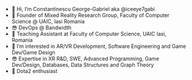 - 👋 Hi, I’m Constantinescu George-Gabriel aka @iceeye7gabi
- 🌱 Founder of Mixed Reality Research Group, Faculty of Computer Science @ UAIC, Iasi Romania
- 😎 DevOps @ Bandwidth
- 👀 Teaching Assistant at Faculty of Computer Science, UAIC Iasi, Romania
- 👀 I’m interested in AR/VR Development, Software Engineering and Game Dev/Game Design
- 😎 Expertise in XR R&D, SWE, Advanced Programming, Game Dev/Design, Databases, Data Structures and Graph Theory   
- 🤠 Dota2 enthusiast

<!---
iceeye7gabi/iceeye7gabi is a ✨ special ✨ repository because its `README.md` (this file) appears on your GitHub profile.
You can click the Preview link to take a look at your changes.
- 🌱 I’m currently attending Faculty Of Computer Science, UAIC, Master degree in Computer Science
--->

